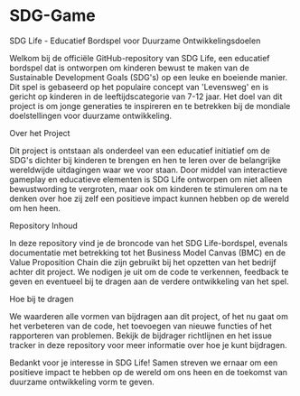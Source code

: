 # SDG-Game
SDG Life - Educatief Bordspel voor Duurzame Ontwikkelingsdoelen

Welkom bij de officiële GitHub-repository van SDG Life, een educatief bordspel dat is ontworpen om kinderen bewust te maken van de Sustainable Development Goals (SDG's) op een leuke en boeiende manier. Dit spel is gebaseerd op het populaire concept van 'Levensweg' en is gericht op kinderen in de leeftijdscategorie van 7-12 jaar. Het doel van dit project is om jonge generaties te inspireren en te betrekken bij de mondiale doelstellingen voor duurzame ontwikkeling.

Over het Project

Dit project is ontstaan als onderdeel van een educatief initiatief om de SDG's dichter bij kinderen te brengen en hen te leren over de belangrijke wereldwijde uitdagingen waar we voor staan. Door middel van interactieve gameplay en educatieve elementen is SDG Life ontworpen om niet alleen bewustwording te vergroten, maar ook om kinderen te stimuleren om na te denken over hoe zij zelf een positieve impact kunnen hebben op de wereld om hen heen.

Repository Inhoud

In deze repository vind je de broncode van het SDG Life-bordspel, evenals documentatie met betrekking tot het Business Model Canvas (BMC) en de Value Proposition Chain die zijn gebruikt bij het opzetten van het bedrijf achter dit project. We nodigen je uit om de code te verkennen, feedback te geven en eventueel bij te dragen aan de verdere ontwikkeling van het spel.

Hoe bij te dragen

We waarderen alle vormen van bijdragen aan dit project, of het nu gaat om het verbeteren van de code, het toevoegen van nieuwe functies of het rapporteren van problemen. Bekijk de bijdrager richtlijnen en het issue tracker in deze repository voor meer informatie over hoe je kunt bijdragen.

Bedankt voor je interesse in SDG Life! Samen streven we ernaar om een positieve impact te hebben op de wereld om ons heen en de toekomst van duurzame ontwikkeling vorm te geven.
